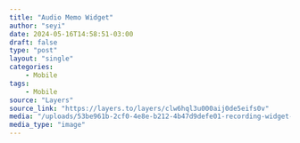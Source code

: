 ```yaml
---
title: "Audio Memo Widget"
author: "seyi"
date: 2024-05-16T14:58:51-03:00
draft: false
type: "post"
layout: "single"
categories: 
    - Mobile
tags:
    - Mobile
source: "Layers"
source_link: "https://layers.to/layers/clw6hql3u000aij0de5eifs0v"
media: "/uploads/53be961b-2cf0-4e8e-b212-4b47d9defe01-recording-widget-light.webp"
media_type: "image"
---
```


